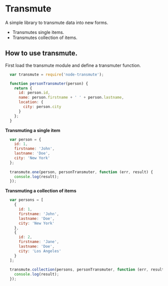 # Transmute

A simple library to transmute data into new forms.

- Transmutes single items.
- Transmutes collection of items.

## How to use transmute.

First load the transmute module and define a transmuter function.

```javascript
  var transmute = require('node-transmute');

  function personTransmuter(person) {
    return {
      id: person.id,
      name: person.firstname + ' ' + person.lastname,
      location: {
        city: person.city
      }
    };
  }
```

**Transmuting a single item**

```javascript
  var person = {
    id: 1,
    firstname: 'John',
    lastname: 'Doe',
    city: 'New York'
  };
  
  transmute.one(person, personTransmuter, function (err, result) {
    console.log(result);
  });
```

**Transmuting a collection of items**

```javascript
  var persons = [
    {
      id: 1,
      firstname: 'John',
      lastname: 'Doe',
      city: 'New York'
    },
    {
      id: 2,
      firstname: 'Jane',
      lastname: 'Doe',
      city: 'Los Angeles'
    }
  ];
  
  transmute.collection(persons, personTransmuter, function (err, result) {
    console.log(result);
  });
```
